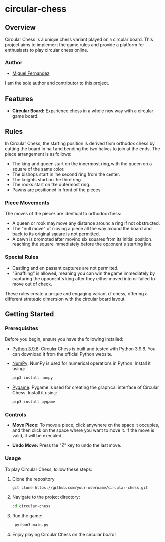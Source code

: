 # circular-chess

## Overview

Circular Chess is a unique chess variant played on a circular board. This project aims to implement the game rules and provide a platform for enthusiasts to play circular chess online.

### Author

- [Miguel Fernandez](https://github.com/fezm)

I am the sole author and contributor to this project.


## Features

- **Circular Board:** Experience chess in a whole new way with a circular game board.


## Rules

In Circular Chess, the starting position is derived from orthodox chess by cutting the board in half and bending the two halves to join at the ends. The piece arrangement is as follows:

- The king and queen start on the innermost ring, with the queen on a square of the same color.
- The bishops start in the second ring from the center.
- The knights start on the third ring.
- The rooks start on the outermost ring.
- Pawns are positioned in front of the pieces.

### Piece Movements

The moves of the pieces are identical to orthodox chess:

- A queen or rook may move any distance around a ring if not obstructed.
- The "null move" of moving a piece all the way around the board and back to its original square is not permitted.
- A pawn is promoted after moving six squares from its initial position, reaching the square immediately before the opponent's starting line.

### Special Rules

- Castling and en passant captures are not permitted.
- "Snaffling" is allowed, meaning you can win the game immediately by capturing the opponent's king after they either moved into or failed to move out of check.

These rules create a unique and engaging variant of chess, offering a different strategic dimension with the circular board layout.


## Getting Started

### Prerequisites

Before you begin, ensure you have the following installed:

- [Python 3.9.6](https://www.python.org/downloads/release/python-396/): Circular Chess is built and tested with Python 3.9.6. You can download it from the official Python website.

- [NumPy](https://numpy.org/): NumPy is used for numerical operations in Python. Install it using:

  ```bash
  pip3 install numpy

- [Pygame](https://www.pygame.org/): Pygame is used for creating the graphical interface of Circular Chess. Install it using:

  ```bash
  pip3 install pygame


### Controls

- **Move Piece:** To move a piece, click anywhere on the space it occupies, and then click on the space where you want to move it. If the move is valid, it will be executed.

- **Undo Move:** Press the "Z" key to undo the last move.


### Usage

To play Circular Chess, follow these steps:

1. Clone the repository:

   ```bash
   git clone https://github.com/your-username/circular-chess.git

2. Navigate to the project directory:

   ```bash
   cd circular-chess

3. Run the game:

   ```bash
    python3 main.py

4. Enjoy playing Circular Chess on the circular board!
